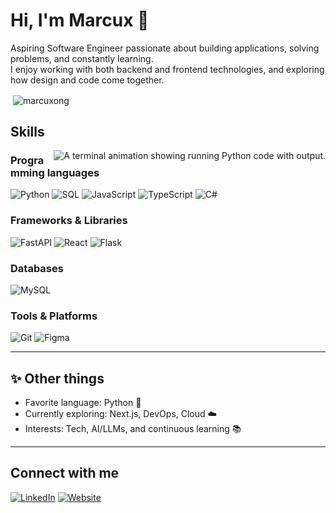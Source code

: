 # Hi, I'm Marcux 👋

Aspiring Software Engineer passionate about building applications, solving problems, and constantly learning.  
I enjoy working with both backend and frontend technologies, and exploring how design and code come together.

<p>&nbsp;<img align="center" src="https://github-readme-stats.vercel.app/api?username=marcuxong&show_icons=true&locale=en" alt="marcuxong" /></p>

## Skills

<a href="https://github.com/marcuxong" target="_blank">
  <img alt="A terminal animation showing running Python code with output." align="right" src="img/code.gif" />
</a>

### Programming languages

![Python](https://img.shields.io/badge/Python-3776AB?logo=python&logoColor=white&style=for-the-badge)
![SQL](https://img.shields.io/badge/SQL-336791?logo=postgresql&logoColor=white&style=for-the-badge)
![JavaScript](https://img.shields.io/badge/JavaScript-F7DF1E?logo=javascript&logoColor=black&style=for-the-badge)
![TypeScript](https://img.shields.io/badge/TypeScript-3178C6?logo=typescript&logoColor=white&style=for-the-badge)
![C#](https://img.shields.io/badge/C%23-512BD4?logo=dotnet&logoColor=white&style=for-the-badge)

### Frameworks & Libraries

![FastAPI](https://img.shields.io/badge/FastAPI-009688?logo=fastapi&logoColor=white&style=for-the-badge)
![React](https://img.shields.io/badge/React-61DAFB?logo=react&logoColor=black&style=for-the-badge)
![Flask](https://img.shields.io/badge/Flask-000000?logo=flask&logoColor=white&style=for-the-badge)

### Databases

![MySQL](https://img.shields.io/badge/MySQL-4479A1?logo=mysql&logoColor=white&style=for-the-badge)

### Tools & Platforms

![Git](https://img.shields.io/badge/Git-F05032?logo=git&logoColor=white&style=for-the-badge)
![Figma](https://img.shields.io/badge/Figma-F24E1E?logo=figma&logoColor=white&style=for-the-badge)

---

## ✨ Other things

- Favorite language: Python 🐍  
- Currently exploring: Next.js, DevOps, Cloud ☁️  
- Interests: Tech, AI/LLMs, and continuous learning 📚

---

## Connect with me
[![LinkedIn](https://img.shields.io/badge/LinkedIn-0A66C2?logo=linkedin&logoColor=white&style=for-the-badge)](https://www.linkedin.com/in/marcuxong)
[![Website](https://img.shields.io/badge/Website-808080?logoColor=white&style=for-the-badge)](https://marcuxong.vercel.app/)
